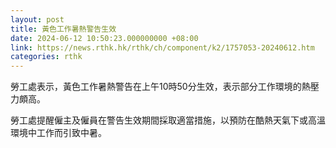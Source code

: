 ```yaml
---
layout: post
title: 黃色工作暑熱警告生效
date: 2024-06-12 10:50:23.000000000 +08:00
link: https://news.rthk.hk/rthk/ch/component/k2/1757053-20240612.htm
categories: rthk
---
```


勞工處表示，黃色工作暑熱警告在上午10時50分生效，表示部分工作環境的熱壓力頗高。

勞工處提醒僱主及僱員在警告生效期間採取適當措施，以預防在酷熱天氣下或高溫環境中工作而引致中暑。
